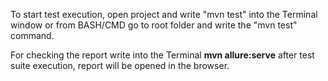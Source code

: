 To start test execution, open project and write "mvn test" into the Terminal window or from BASH/CMD go to root folder and write the "mvn test" command.

For checking the report write into the Terminal **mvn allure:serve** after test suite execution, report will be opened in the browser.

